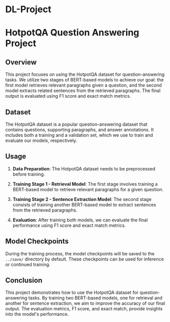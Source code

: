 # DL-Project

# HotpotQA Question Answering Project

## Overview

This project focuses on using the HotpotQA dataset for question-answering tasks. We utilize two stages of BERT-based models to achieve our goal: the first model retrieves relevant paragraphs given a question, and the second model extracts related sentences from the retrieved paragraphs. The final output is evaluated using F1 score and exact match metrics.

## Dataset

The HotpotQA dataset is a popular question-answering dataset that contains questions, supporting paragraphs, and answer annotations. It includes both a training and a validation set, which we use to train and evaluate our models, respectively.

## Usage

1. **Data Preparation**: The HotpotQA dataset needs to be preprocessed before training.


2. **Training Stage 1 - Retrieval Model**: The first stage involves training a BERT-based model to retrieve relevant paragraphs for a given question.

3. **Training Stage 2 - Sentence Extraction Model**: The second stage consists of training another BERT-based model to extract sentences from the retrieved paragraphs.

4. **Evaluation**: After training both models, we can evaluate the final performance using F1 score and exact match metrics.

## Model Checkpoints

During the training process, the model checkpoints will be saved to the `../save/` directory by default. These checkpoints can be used for inference or continued training.

## Conclusion

This project demonstrates how to use the HotpotQA dataset for question-answering tasks. By training two BERT-based models, one for retrieval and another for sentence extraction, we aim to improve the accuracy of our final output. The evaluation metrics, F1 score, and exact match, provide insights into the model's performance.
